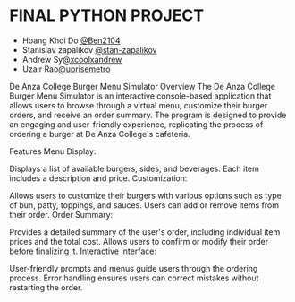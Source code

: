 # FINAL PYTHON PROJECT

<ul>
  <li>Hoang Khoi Do <a href="https://github.com/Ben2104">@Ben2104</a></li>
  <li>Stanislav zapalikov <a href="https://github.com/stan-zapalikov">@stan-zapalikov</a>
  <li>Andrew Sy<a href ="https://github.com/xcoolxandrew">@xcoolxandrew</a>
  <li>Uzair Rao<a href ="https://github.com/uprisemetro">@uprisemetro</a> 
</ul>

De Anza College Burger Menu Simulator
Overview
The De Anza College Burger Menu Simulator is an interactive console-based application that allows users to browse through a virtual menu, customize their burger orders, and receive an order summary. The program is designed to provide an engaging and user-friendly experience, replicating the process of ordering a burger at De Anza College's cafeteria.

Features
Menu Display:

Displays a list of available burgers, sides, and beverages.
Each item includes a description and price.
Customization:

Allows users to customize their burgers with various options such as type of bun, patty, toppings, and sauces.
Users can add or remove items from their order.
Order Summary:

Provides a detailed summary of the user's order, including individual item prices and the total cost.
Allows users to confirm or modify their order before finalizing it.
Interactive Interface:

User-friendly prompts and menus guide users through the ordering process.
Error handling ensures users can correct mistakes without restarting the order.
